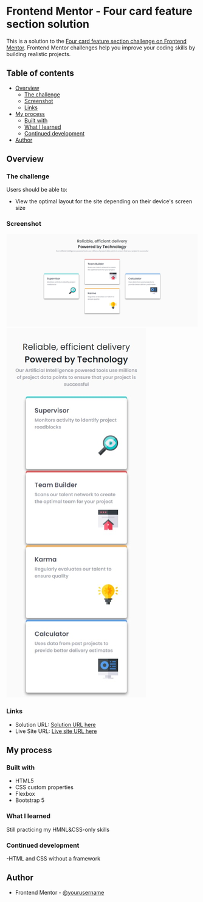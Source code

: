 # Frontend Mentor - Four card feature section solution

This is a solution to the [Four card feature section challenge on Frontend Mentor](https://www.frontendmentor.io/challenges/four-card-feature-section-weK1eFYK). Frontend Mentor challenges help you improve your coding skills by building realistic projects.

## Table of contents

- [Overview](#overview)
  - [The challenge](#the-challenge)
  - [Screenshot](#screenshot)
  - [Links](#links)
- [My process](#my-process)
  - [Built with](#built-with)
  - [What I learned](#what-i-learned)
  - [Continued development](#continued-development)
- [Author](#author)

## Overview

### The challenge

Users should be able to:

- View the optimal layout for the site depending on their device's screen size

### Screenshot

![Desktop](./screenshot.jpeg)
![Mobile](./screenshot2.jpeg)

### Links

- Solution URL: [Solution URL here](https://github.com/ArteiusWorkshop/FM-qr-code-component-main)
- Live Site URL: [Live site URL here](https://fm-qr-code-component-main-i6sb4jfiu-arteiusworkshop.vercel.app/)

## My process

### Built with

- HTML5
- CSS custom properties
- Flexbox
- Bootstrap 5

### What I learned

Still practicing my HMNL&CSS-only skills

### Continued development

-HTML and CSS without a framework

## Author

- Frontend Mentor - [@yourusername](https://www.frontendmentor.io/profile/ArteiusWasTaken)
